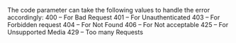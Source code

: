 The code parameter can take the following values to handle the error accordingly:
400 – For Bad Request
401 – For Unauthenticated
403 – For Forbidden request
404 – For Not Found
406 – For Not acceptable
425 – For Unsupported Media
429 – Too many Requests